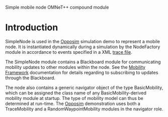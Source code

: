 Simple mobile node OMNeT++ compound module

# Introduction #

SimpleNode is used in the [Opposim](Opposim.md) simulation demo to represent a mobile node. It is instantiated dynamically during a simulation by the NodeFactory module in accordance to events specified in a XML [trace file](TraceFileFormat.md).

The SimpleNode module contains a Blackboard module for communicating mobility updates to other modules within the node. See the [Mobility Framework](MobilityFramework.md) documentation for details regarding to subscribing to updates through the Blackboard.

The node also contains a generic navigator object of the type BasicMobility, which can be assigned the class name of any BasicMobility-derived mobility module at startup. The type of mobility model can thus be determined at run-time. The [Opposim](Opposim.md) demonstration uses both a TraceMobility and a RandomWaypointMobility modules in the navigator role.